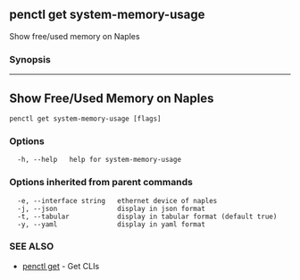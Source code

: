 ## penctl get system-memory-usage

Show free/used memory on Naples

### Synopsis



---------------------------------
 Show Free/Used Memory on Naples 
---------------------------------


```
penctl get system-memory-usage [flags]
```

### Options

```
  -h, --help   help for system-memory-usage
```

### Options inherited from parent commands

```
  -e, --interface string   ethernet device of naples
  -j, --json               display in json format
  -t, --tabular            display in tabular format (default true)
  -y, --yaml               display in yaml format
```

### SEE ALSO
* [penctl get](penctl_get.md)	 - Get CLIs

